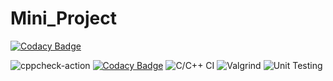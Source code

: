 # Mini_Project

[![Codacy Badge](https://api.codacy.com/project/badge/Grade/983922d6308843b8964278d162b14cc0)](https://app.codacy.com/gh/99002561/Mini-Project?utm_source=github.com&utm_medium=referral&utm_content=99002561/Mini-Project&utm_campaign=Badge_Grade)

![cppcheck-action](https://github.com/99002561/Mini-Project/workflows/cppcheck-action/badge.svg)
[![Codacy Badge](https://app.codacy.com/project/badge/Grade/74518b7e5acf40b198f2dca5406cb8c6)](https://www.codacy.com/gh/99002561/Mini-Project/dashboard?utm_source=github.com&amp;utm_medium=referral&amp;utm_content=99002561/Mini-Project&amp;utm_campaign=Badge_Grade)
![C/C++ CI](https://github.com/99002561/Mini-Project/workflows/C/C++%20CI/badge.svg)
![Valgrind](https://github.com/99002561/Mini-Project/workflows/Valgrind/badge.svg?branch=master)
![Unit Testing](https://github.com/99002561/Mini-Project/workflows/Unit%20Testing/badge.svg)
